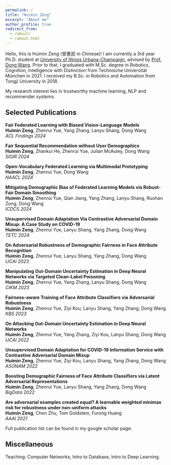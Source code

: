 ```yaml
---
permalink: /
title: "Huimin Zeng"
excerpt: "About me"
author_profile: true
redirect_from: 
  - /about/
  - /about.html
---
```


Hello, this is Huimin Zeng (曾惠民 in Chinese)! I am currently a 3rd year Ph.D. student at [University of Illinois Urbana-Champaign](https://illinois.edu/), advised by [Prof. Dong Wang](https://www.wangdong.org/). Prior to that, I graduated with M.Sc. degree in Robotics, Cognition, Intelligence with Distinction from Technische Universität München in 2021. I received my B.Sc. in Robotics and Automation from Tongji University in 2018.

My research interest lies in trustworthy machine learning, NLP and recommender systems. 

<!-- Recent News
------
[Dec 2022] I will be joining NVIDIA as RecSys research intern in summer 2023! \
[Oct 2022] One EMNLP '22 full paper on domain adaptive question answering accepted! \
[Aug 2022] I got the RecSys student travel award and SIGIR student travel grant for CIKM! \
[Aug 2022] One COLING '22 full paper on QA and question classification accepted. \
[Aug 2022] One CIKM '22 full paper on misinformation detection accepted! \
[Jun 2022] One RecSys '22 full paper on adversarial recommender systems accepted. \
[Apr 2022] Two IJCAI '22 papers on uncertainty estimation and misinformation detection accepted! -->
<!-- [Mar 2022] One DCOSS '22 full paper on non-intrusive load monitoring accepted as oral. -->

Selected Publications
------
**Fair Federated Learning with Biased Vision-Language Models**\
**Huimin Zeng**, Zhenrui Yue, Yang Zhang, Lanyu Shang, Dong Wang\
*ACL Findings 2024*

**Fair Sequential Recommendation without User Demographics**\
**Huimin Zeng**, Zhankui He, Zhenrui Yue, Julian McAuley, Dong Wang\
*SIGIR 2024*

**Open-Vocabulary Federated Learning via Multimodal Prototyping**\
**Huimin Zeng**, Zhenrui Yue, Dong Wang\
*NAACL 2024*

**Mitigating Demographic Bias of Federated Learning Models via Robust-Fair Domain Smoothing**\
**Huimin Zeng**, Zhenrui Yue, Qian Jiang, Yang Zhang, Lanyu Shang, Ruohan Zong, Dong Wang\
*ICDCS 2024*

**Unsupervised Domain Adaptation Via Contrastive Adversarial Domain Mixup: A Case Study on COVID-19**\
**Huimin Zeng**, Zhenrui Yue, Lanyu Shang, Yang Zhang, Dong Wang\
*TETC 2024*

**On Adversarial Robustness of Demographic Fairness in Face Attribute Recognition**\
**Huimin Zeng**, Zhenrui Yue, Lanyu Shang, Yang Zhang, Dong Wang\
*IJCAI 2023*

**Manipulating Out-Domain Uncertainty Estimation in Deep Neural Networks via Targeted Clean-Label Poisoning**\
**Huimin Zeng**, Zhenrui Yue, Yang Zhang, Lanyu Shang, Dong Wang\
*CIKM 2023*

**Fairness-aware Training of Face Attribute Classifiers via Adversarial Robustness**\
**Huimin Zeng**, Zhenrui Yue, Ziyi Kou, Lanyu Shang, Yang Zhang, Dong Wang\
*KBS 2023*

**On Attacking Out-Domain Uncertainty Estimation in Deep Neural Networks** \
**Huimin Zeng**, Zhenrui Yue, Yang Zhang, Ziyi Kou, Lanyu Shang, Dong Wang \
*IJCAI 2022*

**Unsupervised Domain Adaptation for COVID-19 Information Service with Contrastive Adversarial Domain Mixup**\
**Huimin Zeng**, Zhenrui Yue, Ziyi Kou, Lanyu Shang, Yang Zhang, Dong Wang\
*ASONAM 2022*

**Boosting Demographic Fairness of Face Attribute Classifiers via Latent Adversarial Representations** \
**Huimin Zeng**, Zhenrui Yue, Lanyu Shang, Yang Zhang, Dong Wang\
*BigData 2022*

**Are adversarial examples created equal? A learnable weighted minimax risk for robustness under non-uniform attacks**\
**Huimin Zeng**, Chen Zhu, Tom Goldstein, Furong Huang\
*AAAI 2021*

<!-- **QA Domain Adaptation using Hidden Space Augmentation and Self-Supervised Contrastive Adaptation** \
Zhenrui Yue\*, **Huimin Zeng\***, Bernhard Kratzwald, Stefan Feuerriegel, Dong Wang \
*EMNLP 2022*

**Defending Substitution-Based Profile Pollution Attacks on Sequential Recommenders** \
Zhenrui Yue, **Huimin Zeng**, Ziyi Kou, Lanyu Shang, Dong Wang \
*RecSys 2022* -->

<!-- **Black-Box Attacks on Sequential Recommenders via Data-Free Model Extraction** \
Zhenrui Yue\*, Zhankui He\*, **Huimin Zeng**, Julian McAuley \
*RecSys 2021* -->


Full publication list can be found in my google scholar page.

Miscellaneous
------
Teaching: Computer Networks, Intro to Database, Intro to Deep Learning. 